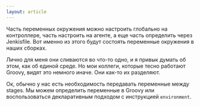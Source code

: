 ```yaml
---
layout: article
---
```

Часть переменных окружения можно настроить глобально на контроллере, часть настроить на агенте, а еще часть определить через Jenkisfile. Вот именно из этого будут состоять переменные окружения в наших сборках.

Лично для меня они сливаются во что-то одно, и я привык думать об этом, как об единой среде. Но мои коллеги, которые тесно работают Groovy, видят это немного иначе. Они как-то их разделяют.

Ок, обычно у нас есть необходимость передавать переменные между stages. Мы можем определить переменные в Groovy или воспользоваться декларативным подходом с инструкцией `environment`.
